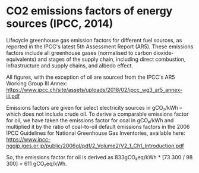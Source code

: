 # CO2 emissions factors of energy sources (IPCC, 2014)

Lifecycle greenhouse gas emission factors for different fuel sources, as reported in the IPCC's latest 5th Assessment Report (AR5). These emissions factors include all greenhouse gases (normalised to carbon dioxide-equivalents) and stages of the supply chain, including direct combustion, infrastructure and supply chains, and albedo effect.

All figures, with the exception of oil are sourced from the IPCC's AR5 Working Group III Annex: https://www.ipcc.ch/site/assets/uploads/2018/02/ipcc_wg3_ar5_annex-iii.pdf

Emissions factors are given for select electricity sources in gCO₂/kWh – which does not include crude oil. To derive a comparable emissions factor for oil, we have taken the emissions factor for coal in gCO₂/kWh and multiplied it by the ratio of coal-to-oil default emissions factors in the 2006 IPCC Guidelines for National Greenhouse Gas Inventories, available here: https://www.ipcc-nggip.iges.or.jp/public/2006gl/pdf/2_Volume2/V2_1_Ch1_Introduction.pdf

So, the emissions factor for oil is derived as 833gCO₂eq/kWh * [73 300 / 98 300] = 611 gCO₂eq/kWh.